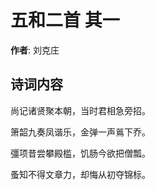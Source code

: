 # 五和二首  其一

**作者**: 刘克庄

## 诗词内容

尚记诸贤聚本朝，当时君相急旁招。

箫韶九奏凤谐乐，金弹一声鶑下乔。

彊项昔尝攀殿槛，饥肠今欲把僧瓢。

蚤知不得文章力，却悔从初夺锦标。

